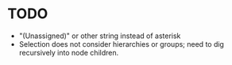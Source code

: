 # TODO

- "(Unassigned)" or other string instead of asterisk
- Selection does not consider hierarchies or groups; need to dig recursively into node children.
